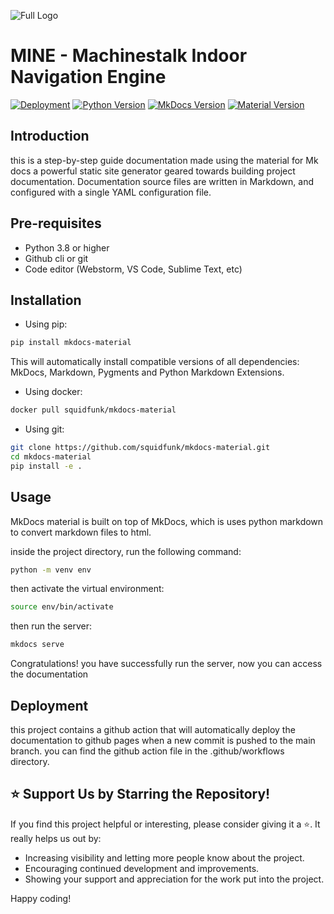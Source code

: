 ![Full Logo](https://github.com/KvRae/MachInNav-Engine-Docs/assets/58667227/0c18324c-3cbd-4453-a7a3-84948052b778)

# MINE - Machinestalk Indoor Navigation Engine

[![Deployment](https://github.com/KvRae/MachInNav-Engine-Docs/actions/workflows/ci.yml/badge.svg?branch=main)](https://github.com/KvRae/MachInNav-Engine-Docs/actions/workflows/ci.yml)
[![Python Version](https://img.shields.io/badge/python-3.8%20%7C%203.9-blue)](https://www.python.org/downloads/)
[![MkDocs Version](https://img.shields.io/badge/mkdocs-1.2.2-blue)](https://www.mkdocs.org/)
[![Material Version](https://img.shields.io/badge/material-7.0.0-blue)](https://squidfunk.github.io/mkdocs-material/)
## Introduction
this is a step-by-step guide documentation made using the material for Mk docs a powerful static site generator geared towards building project documentation.
Documentation source files are written in Markdown, and configured with a single YAML configuration file.

## Pre-requisites
- Python 3.8 or higher
- Github cli or git
- Code editor (Webstorm, VS Code, Sublime Text, etc)

## Installation
- Using pip:
```bash
pip install mkdocs-material
```
This will automatically install compatible versions of all dependencies: MkDocs, Markdown, Pygments and Python Markdown Extensions.

- Using docker:
```bash
docker pull squidfunk/mkdocs-material
```

- Using git:
```bash
git clone https://github.com/squidfunk/mkdocs-material.git
cd mkdocs-material
pip install -e .
```

## Usage
MkDocs material is built on top of MkDocs, which is uses python markdown to convert markdown files to html.

inside the project directory, run the following command:
```bash
python -m venv env
```

then activate the virtual environment:
```bash
source env/bin/activate
```

then run the server:
```bash
mkdocs serve
```

Congratulations! you have successfully run the server, now you can access the documentation

## Deployment
this project contains a github action that will automatically deploy the documentation to github pages when a new commit is pushed to the main branch.
you can find the github action file in the .github/workflows directory.

## ⭐️ Support Us by Starring the Repository!

If you find this project helpful or interesting, please consider giving it a ⭐️. It really helps us out by:

- Increasing visibility and letting more people know about the project.
- Encouraging continued development and improvements.
- Showing your support and appreciation for the work put into the project.

Happy coding!




